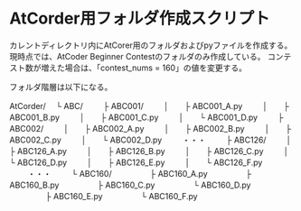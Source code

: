 # AtCorder用フォルダ作成スクリプト

カレントディレクトリ内にAtCorer用のフォルダおよびpyファイルを作成する。
現時点では、AtCoder Beginner Contestのフォルダのみ作成している。
コンテスト数が増えた場合は、「contest_nums = 160」の値を変更する。

フォルダ階層は以下になる。

AtCorder/
　└ ABC/
　 　├ ABC001/
　 　│　　├ ABC001_A.py
　 　│　　├ ABC001_B.py
　 　│　　├ ABC001_C.py
　 　│　　└ ABC001_D.py
　 　├ ABC002/
　 　│　　├ ABC002_A.py
　 　│　　├ ABC002_B.py
　 　│　　├ ABC002_C.py
　 　│　　└ ABC002_D.py
　 　・・・
　 　├ ABC126/
　 　│　　├ ABC126_A.py
　 　│　　├ ABC126_B.py
　 　│　　├ ABC126_C.py
　 　│　　└ ABC126_D.py
　 　│　　├ ABC126_E.py
　 　│　　└ ABC126_F.py
　 　・・・
　 　└ ABC160/
　 　 　　├ ABC160_A.py
　 　 　　├ ABC160_B.py
　 　 　　├ ABC160_C.py
　 　 　　└ ABC160_D.py
　 　 　　├ ABC160_E.py
　 　 　　└ ABC160_F.py
